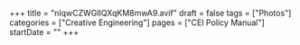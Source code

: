 +++
title = "nIqwCZWGIIQXqKM8mwA9.avif"
draft = false
tags = ["Photos"]
categories = ["Creative Engineering"]
pages = ["CEI Policy Manual"]
startDate = ""
+++
